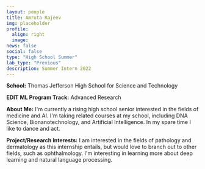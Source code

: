 ```yaml
---
layout: people
title: Amruta Rajeev
img: placeholder
profile:
  align: right
  image: 
news: false
social: false
type: "High School Summer"
lab_type: "Previous"
description: Summer Intern 2022
---
```


**School:** Thomas Jefferson High School for Science and Technology

**EDIT ML Program Track:**
Advanced Research

**About Me:**
I'm currently a rising high school senior interested in the fields of medicine and AI. I'm taking related courses at my school, including DNA Science, Bionanotechnology, and Artificial Intelligence. In my spare time I like to dance and act.

**Project/Research Interests:**
I am interested in the fields of pathology and dermatology as this internship entails, but would love to branch out to other fields, such as ophthalmology. I'm interesting in learning more about deep learning and natural language processing.
